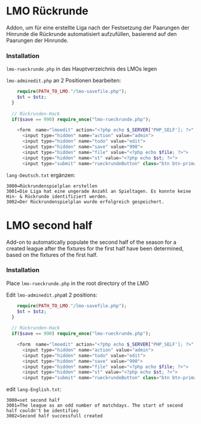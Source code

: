 # LMO Rückrunde

Addon, um für eine erstellte Liga nach der Festsetzung der Paarungen der Hinrunde die Rückrunde automatisiert aufzufüllen, basierend auf den Paarungen der Hinrunde.

### Installation

`lmo-rueckrunde.php` in das Hauptverzeichnis des LMOs legen

`lmo-adminedit.php` an 2 Positionen bearbeiten:
```php
    require(PATH_TO_LMO."/lmo-savefile.php");
    $st = $stz;
  }
  
  // Rückrunden-Hack
  if($save == 990) require_once("lmo-rueckrunde.php");
```
```php
	<form  name="lmoedit" action="<?php echo $_SERVER['PHP_SELF']; ?>" method="post">
	  <input type="hidden" name="action" value="admin">
	  <input type="hidden" name="todo" value="edit">
	  <input type="hidden" name="save" value="990">
	  <input type="hidden" name="file" value="<?php echo $file; ?>">
	  <input type="hidden" name="st" value="<?php echo $st; ?>">
	  <input type="submit" name="rueckrundeButton" class="btn btn-primary btn-sm" value="<?php echo $text[3000]; ?>">
```
`lang-Deutsch.txt` ergänzen:
```
3000=Rückrundenspielplan erstellen
3001=Die Liga hat eine ungerade Anzahl an Spieltagen. Es konnte keine Hin- & Rückrunde identifiziert werden.
3002=Der Rückrundenspielplan wurde erfolgreich gespeichert.
```

# LMO second half

Add-on to automatically populate the second half of the season for a created league after the fixtures for the first half have been determined, based on the fixtures of the first half.

### Installation

Place `lmo-rueckrunde.php` in the root directory of the LMO

Edit `lmo-adminedit.php`at 2 positions:
```php
    require(PATH_TO_LMO."/lmo-savefile.php");
    $st = $stz;
  }
  
  // Rückrunden-Hack
  if($save == 990) require_once("lmo-rueckrunde.php");
```
```php
	<form  name="lmoedit" action="<?php echo $_SERVER['PHP_SELF']; ?>" method="post">
	  <input type="hidden" name="action" value="admin">
	  <input type="hidden" name="todo" value="edit">
	  <input type="hidden" name="save" value="990">
	  <input type="hidden" name="file" value="<?php echo $file; ?>">
	  <input type="hidden" name="st" value="<?php echo $st; ?>">
	  <input type="submit" name="rueckrundeButton" class="btn btn-primary btn-sm" value="<?php echo $text[3000]; ?>">
```
edit `lang-English.txt`:
```
3000=set second half
3001=The league as an odd number of matchdays. The start of second half couldn't be identifies
3002=Second half successfull created
```
